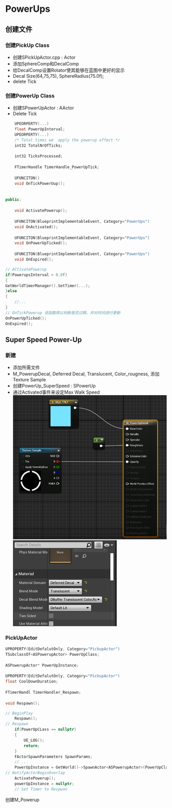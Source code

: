 # PowerUps
## 创建文件
### 创建PickUp Class
+ 创建SPickUpActor.cpp : Actor
+ 添加SphereComp和DecalComp
+ 给DecalComp设置Rotator使其能够在蓝图中更好的显示
+ Decal Size(64,75,75), SphereRadius(75.0f);
+ delete Tick
### 创建PowerUp Class
+ 创建SPowerUpActor : AActor
+ Delete Tick
``` cpp
    UPEORPERTY(...)
    float PowerUpInterval;
    UPEORPERTY(...)
    /* Total times we  apply the powerup effect */
    int32 TotalNrOfTicks;

    int32 TicksProcessed;

    FTimerHandle TimerHandle_PowerUpTick;

    UFUNCITON()
    void OnTickPowerUup();


public:

    void ActivatePowerup();

    UFUNCITON(BlueprintImplementableEvent, Category="PowerUps")
    void OnActivated();

    UFUNCITON(BlueprintImplementableEvent, Category="PowerUps")
    void OnPowerUpTicked();

    UFUNCITON(BlueprintImplementableEvent, Category="PowerUps")
    void OnExpired();
```
``` cpp
// ACtivatePowerup
if(PowerupsInterval > 0.0f)
{
GetWorldTimerManager().SetTimer(...);
}else 
{
    //...
}
// OnTickPowerup 该函数用以判断是否过期，并对时间进行更新
OnPowerUpTicked();
OnExpired();
```
## Super Speed Power-Up
### 新建
+ 添加所需文件
+ M_PowerupDecal, Deferred Decal, Translucent, Color_rougness, 添加Texture Sample
+ 创建PowerUp_SuperSpeed : SPowerUp
+ 通过Activated事件来设定Max Walk Speed
![M_PowerupDecal - 01](index_files/06-1.png)
![M_PowerupDecal - 02](index_files/06-2.png)
### PickUpActor
``` cpp
UPROPERTY(EditDefalutOnly, Category="PickupActor")
TSubclassOf<ASPowerupActor> PowerUpClass;

ASPowerupActor* PowerUpInstance;

UPROPERTY(EditDefalutOnly, Category="PickupActor")
float CoolDownDuration;

FTimerHandl TimerHandler_Respawn;

void Respawn();
```
``` cpp
// BeginPlay
    Respawn();
// Respawn
    if(PowerUpCLass == nullptr)
    {
        UE_LOG();
        return;
    }
    FActorSpawnParameters SpawnParams;
    // ...
    PowerUpInstance = GetWorld()->SpawnActor<ASPowerupActor>(PowerUpClass, GetTransform(), SpawnParams);
// NotifyActorBeginOverlap
    ActivatePowerup();
    powerUpInstance = nullptr;
    // Set Timer to Respwan
```
创建M_Powerup